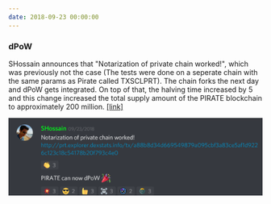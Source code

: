 ```yaml
---
date: 2018-09-23 00:00:00
---
```


### dPoW

SHossain announces that "Notarization of private chain worked!", which was previously not the case (The tests were done on a seperate chain with the same params as Pirate called TXSCLPRT). The chain forks the next day and dPoW gets integrated. On top of that, the halving time increased by 5 and this change increased the total supply amount of the PIRATE blockchain to approximately 200 million. [[link]](https://discordapp.com/channels/412898016371015680/484638479808987137/493489000900984833)

[![dPoW](assets/img/posts/dpow.png)](assets/img/posts/dpow.png)

